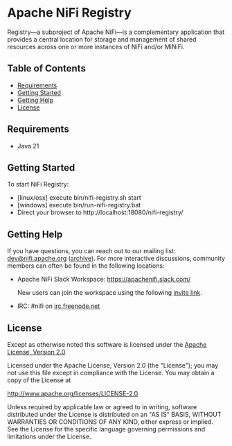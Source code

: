 <!--
  Licensed to the Apache Software Foundation (ASF) under one or more
  contributor license agreements.  See the NOTICE file distributed with
  this work for additional information regarding copyright ownership.
  The ASF licenses this file to You under the Apache License, Version 2.0
  (the "License"); you may not use this file except in compliance with
  the License.  You may obtain a copy of the License at
      http://www.apache.org/licenses/LICENSE-2.0
  Unless required by applicable law or agreed to in writing, software
  distributed under the License is distributed on an "AS IS" BASIS,
  WITHOUT WARRANTIES OR CONDITIONS OF ANY KIND, either express or implied.
  See the License for the specific language governing permissions and
  limitations under the License.
-->
# Apache NiFi Registry

Registry—a subproject of Apache NiFi—is a complementary application that provides a central location for storage and management of shared resources across one or more instances of NiFi and/or MiNiFi.

## Table of Contents

- [Requirements](#requirements)
- [Getting Started](#getting-started)
- [Getting Help](#getting-help)
- [License](#license)

## Requirements

* Java 21

## Getting Started

To start NiFi Registry:
- [linux/osx] execute bin/nifi-registry.sh start
- [windows] execute bin/run-nifi-registry.bat
- Direct your browser to http://localhost:18080/nifi-registry/

## Getting Help

If you have questions, you can reach out to our mailing list: dev@nifi.apache.org
([archive](http://mail-archives.apache.org/mod_mbox/nifi-dev)). For more interactive discussions, community members can often be found in the following locations:

- Apache NiFi Slack Workspace: https://apachenifi.slack.com/

  New users can join the workspace using the following [invite link](https://s.apache.org/nifi-community-slack).

- IRC: #nifi on [irc.freenode.net](http://webchat.freenode.net/?channels=#nifi)

## License

Except as otherwise noted this software is licensed under the
[Apache License, Version 2.0](http://www.apache.org/licenses/LICENSE-2.0.html)

Licensed under the Apache License, Version 2.0 (the "License");
you may not use this file except in compliance with the License.
You may obtain a copy of the License at

  http://www.apache.org/licenses/LICENSE-2.0

Unless required by applicable law or agreed to in writing, software
distributed under the License is distributed on an "AS IS" BASIS,
WITHOUT WARRANTIES OR CONDITIONS OF ANY KIND, either express or implied.
See the License for the specific language governing permissions and
limitations under the License.

